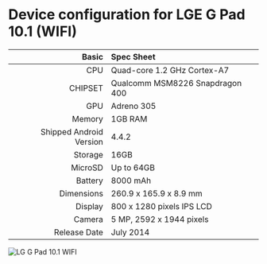 Device configuration for LGE G Pad 10.1 (WIFI)
===========================================

Basic   | Spec Sheet
-------:|:-------------------------
CPU     | Quad-core 1.2 GHz Cortex-A7
CHIPSET | Qualcomm MSM8226 Snapdragon 400
GPU     | Adreno 305
Memory  | 1GB RAM
Shipped Android Version | 4.4.2
Storage | 16GB
MicroSD | Up to 64GB
Battery | 8000 mAh
Dimensions | 260.9 x 165.9 x 8.9 mm
Display | 800 x 1280 pixels IPS LCD
Camera  | 5 MP, 2592 x 1944 pixels
Release Date | July 2014


![LG G Pad 10.1 WIFI](http://i.imgur.com/VZnwD78.png "LG G Pad 10.1 WIFI")
